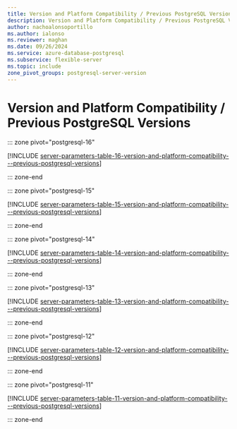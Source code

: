 ```yaml
---
title: Version and Platform Compatibility / Previous PostgreSQL Versions server parameters
description: Version and Platform Compatibility / Previous PostgreSQL Versions server parameters for Azure Database for PostgreSQL - Flexible Server.
author: nachoalonsoportillo
ms.author: ialonso
ms.reviewer: maghan
ms.date: 09/26/2024
ms.service: azure-database-postgresql
ms.subservice: flexible-server
ms.topic: include
zone_pivot_groups: postgresql-server-version
---
```

# Version and Platform Compatibility / Previous PostgreSQL Versions


::: zone pivot="postgresql-16"

[!INCLUDE [server-parameters-table-16-version-and-platform-compatibility---previous-postgresql-versions](./includes/server-parameters-table-16-version-and-platform-compatibility---previous-postgresql-versions.md)]

::: zone-end


::: zone pivot="postgresql-15"

[!INCLUDE [server-parameters-table-15-version-and-platform-compatibility---previous-postgresql-versions](./includes/server-parameters-table-15-version-and-platform-compatibility---previous-postgresql-versions.md)]

::: zone-end


::: zone pivot="postgresql-14"

[!INCLUDE [server-parameters-table-14-version-and-platform-compatibility---previous-postgresql-versions](./includes/server-parameters-table-14-version-and-platform-compatibility---previous-postgresql-versions.md)]

::: zone-end


::: zone pivot="postgresql-13"

[!INCLUDE [server-parameters-table-13-version-and-platform-compatibility---previous-postgresql-versions](./includes/server-parameters-table-13-version-and-platform-compatibility---previous-postgresql-versions.md)]

::: zone-end


::: zone pivot="postgresql-12"

[!INCLUDE [server-parameters-table-12-version-and-platform-compatibility---previous-postgresql-versions](./includes/server-parameters-table-12-version-and-platform-compatibility---previous-postgresql-versions.md)]

::: zone-end


::: zone pivot="postgresql-11"

[!INCLUDE [server-parameters-table-11-version-and-platform-compatibility---previous-postgresql-versions](./includes/server-parameters-table-11-version-and-platform-compatibility---previous-postgresql-versions.md)]

::: zone-end


